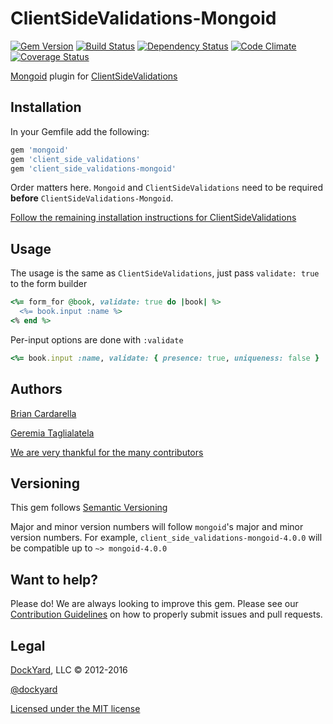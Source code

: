 # ClientSideValidations-Mongoid #

[![Gem Version](https://badge.fury.io/rb/client_side_validations-mongoid.svg)](http://badge.fury.io/rb/client_side_validations-mongoid)
[![Build Status](https://secure.travis-ci.org/DavyJonesLocker/client_side_validations-mongoid.svg?branch=master)](https://travis-ci.org/DavyJonesLocker/client_side_validations-mongoid)
[![Dependency Status](https://gemnasium.com/DavyJonesLocker/client_side_validations-mongoid.svg)](https://gemnasium.com/DavyJonesLocker/client_side_validations-mongoid)
[![Code Climate](https://codeclimate.com/github/DavyJonesLocker/client_side_validations-mongoid/badges/gpa.svg)](https://codeclimate.com/github/DavyJonesLocker/client_side_validations-mongoid)
[![Coverage Status](https://coveralls.io/repos/DavyJonesLocker/client_side_validations-mongoid/badge.svg?branch=master)](https://coveralls.io/r/DavyJonesLocker/client_side_validations-mongoid?branch=master)

[Mongoid](https://github.com/plataformatec/mongoid) plugin for [ClientSideValidations](https://github.com/DavyJonesLocker/client_side_validations)

## Installation ##

In your Gemfile add the following:

```ruby
gem 'mongoid'
gem 'client_side_validations'
gem 'client_side_validations-mongoid'
```

Order matters here. `Mongoid` and `ClientSideValidations` need to be
required **before** `ClientSideValidations-Mongoid`.

[Follow the remaining installation instructions for ClientSideValidations](https://github.com/DavyJonesLocker/client_side_validations/blob/master/README.md)

## Usage ##

The usage is the same as `ClientSideValidations`, just pass `validate: true` to the form builder

```ruby
<%= form_for @book, validate: true do |book| %>
  <%= book.input :name %>
<% end %>
```

Per-input options are done with `:validate`

```ruby
<%= book.input :name, validate: { presence: true, uniqueness: false }
```

## Authors ##

[Brian Cardarella](https://twitter.com/bcardarella)

[Geremia Taglialatela](https://twitter.com/gtagliala)

[We are very thankful for the many contributors](https://github.com/DavyJonesLocker/client_side_validations-mongoid/graphs/contributors)

## Versioning ##

This gem follows [Semantic Versioning](http://semver.org)

Major and minor version numbers will follow `mongoid`'s major and
minor version numbers. For example,
`client_side_validations-mongoid-4.0.0` will be compatible up to
`~> mongoid-4.0.0`

## Want to help? ##

Please do! We are always looking to improve this gem. Please see our
[Contribution Guidelines](https://github.com/DavyJonesLocker/client_side_validations-mongoid/blob/master/CONTRIBUTING.md)
on how to properly submit issues and pull requests.

## Legal ##

[DockYard](https://dockyard.com/), LLC &copy; 2012-2016

[@dockyard](https://twitter.com/dockyard)

[Licensed under the MIT license](http://opensource.org/licenses/mit-license.php)
